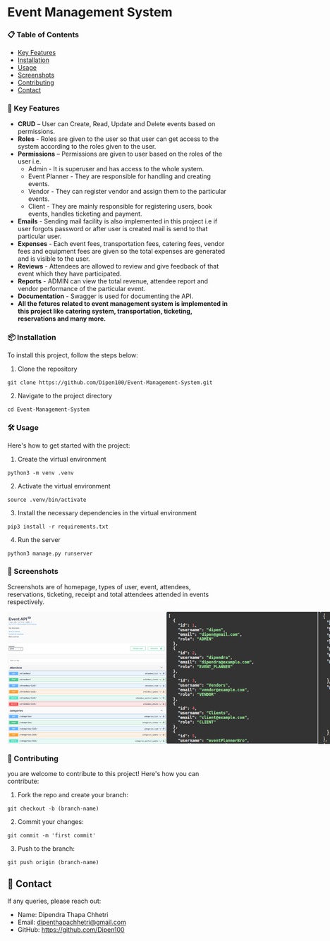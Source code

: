 # Event Management System

### 📋 Table of Contents

- [Key Features](#-key-features)
- [Installation](#-installation)
- [Usage](#-usage)
- [Screenshots](#-screenshots)
- [Contributing](#-contributing)
- [Contact](#-contact)

### 🌟 Key Features

- **CRUD** – User can Create, Read, Update and Delete events based on permissions.
- **Roles** - Roles are given to the user so that user can get access to the system according to the roles given to the user.
- **Permissions** – Permissions are given to user based on the roles of the user i.e.
  - Admin - It is superuser and has access to the whole system.
  - Event Planner - They are responsible for handling and creating events.
  - Vendor - They can register vendor and assign them to the particular events.
  - Client - They are mainly responsible for registering users, book events, handles ticketing and payment.
- **Emails** - Sending mail facility is also implemented in this project i.e if user forgots password or after user is created mail is send to that particular user.
- **Expenses** - Each event fees, transportation fees, catering fees, vendor fees and equipment fees are given so the total expenses are generated and is visible to the user.
- **Reviews** - Attendees are allowed to review and give feedback of that event which they have participated.
- **Reports** - ADMIN can view the total revenue, attendee report and vendor performance of the particular event.
- **Documentation** - Swagger is used for documenting the API.
- **All the fetures related to event management system is implemented in this project like catering system, transportation, ticketing, reservations and many more.**
  
### 📦 Installation

To install this project, follow the steps below:
1. Clone the repository
```
git clone https://github.com/Dipen100/Event-Management-System.git
```
2. Navigate to the project directory
```
cd Event-Management-System
```

### 🛠️ Usage

Here's how to get started with the project:
1. Create the virtual environment
```
python3 -m venv .venv
```

2. Activate the virtual environment
```
source .venv/bin/activate
```

3. Install the necessary dependencies in the virtual environment
```
pip3 install -r requirements.txt
```

4. Run the server
```
python3 manage.py runserver
```
### 🎨 Screenshots
Screenshots are of homepage, types of user, event, attendees, reservations, ticketing, receipt and total attendees attended in events respectively.
<div style="display: flex; justify-content: space-around;">
  <img src="Screenshots/home.png" alt="Home Page" width="400" height="300"/>
  <img src="Screenshots/user_types.png" alt="User Types View" width="400" height="300"/>
  <img src="Screenshots/event.png" alt="Event Image" width="266.666" height="300"/>
  <img src="Screenshots/attendees.png" alt="Attendee Image" width="266.666" height="300"/>
  <img src="Screenshots/reservation.png" alt="Reservation Image" width="266.666" height="300"/>
  <img src="Screenshots/ticket.png" alt="Ticketing Image" width="266.666" height="300"/>
  <img src="Screenshots/receipt.png" alt="Receipt Image" width="266.666" height="300"/>
  <img src="Screenshots/total_attendee.png" alt="Total Attendee Image" width="266.666" height="300"/>
</div>

### 🤝 Contributing
you are welcome to contribute to this project! Here's how you can contribute:

1. Fork the repo and create your branch:
```
git checkout -b (branch-name)
```
2. Commit your changes:
```
git commit -m 'first commit'
```
3. Push to the branch:
```
git push origin (branch-name)
```

## 💬 Contact
If any queries, please reach out:
  - Name: Dipendra Thapa Chhetri
  - Email: dipenthapachhetri@gmail.com
  - GitHub: https://github.com/Dipen100

